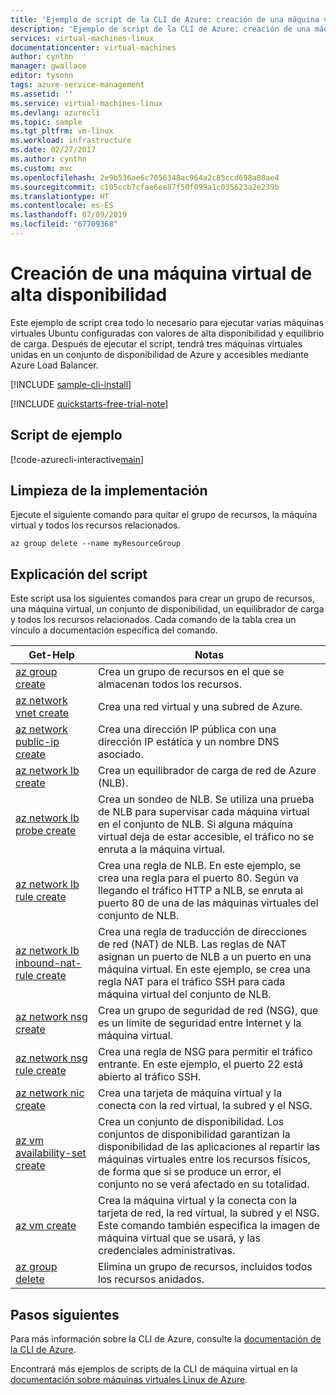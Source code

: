 ```yaml
---
title: 'Ejemplo de script de la CLI de Azure: creación de una máquina virtual Linux con NLB | Microsoft Docs'
description: 'Ejemplo de script de la CLI de Azure: creación de una máquina virtual Linux con NLB'
services: virtual-machines-linux
documentationcenter: virtual-machines
author: cynthn
manager: gwallace
editor: tysonn
tags: azure-service-management
ms.assetid: ''
ms.service: virtual-machines-linux
ms.devlang: azurecli
ms.topic: sample
ms.tgt_pltfrm: vm-linux
ms.workload: infrastructure
ms.date: 02/27/2017
ms.author: cynthn
ms.custom: mvc
ms.openlocfilehash: 2e9b536ae6c7056348ac964a2c85ccd698a80ae4
ms.sourcegitcommit: c105ccb7cfae6ee87f50f099a1c035623a2e239b
ms.translationtype: HT
ms.contentlocale: es-ES
ms.lasthandoff: 07/09/2019
ms.locfileid: "67709368"
---
```

# <a name="create-a-highly-available-vm"></a>Creación de una máquina virtual de alta disponibilidad

Este ejemplo de script crea todo lo necesario para ejecutar varias máquinas virtuales Ubuntu configuradas con valores de alta disponibilidad y equilibrio de carga. Después de ejecutar el script, tendrá tres máquinas virtuales unidas en un conjunto de disponibilidad de Azure y accesibles mediante Azure Load Balancer.

[!INCLUDE [sample-cli-install](../../../includes/sample-cli-install.md)]

[!INCLUDE [quickstarts-free-trial-note](../../../includes/quickstarts-free-trial-note.md)]

## <a name="sample-script"></a>Script de ejemplo

[!code-azurecli-interactive[main](../../../cli_scripts/virtual-machine/create-vm-nlb/create-vm-nlb.sh "Quick Create VM")]

## <a name="clean-up-deployment"></a>Limpieza de la implementación

Ejecute el siguiente comando para quitar el grupo de recursos, la máquina virtual y todos los recursos relacionados.

```azurecli-interactive
az group delete --name myResourceGroup
```

## <a name="script-explanation"></a>Explicación del script

Este script usa los siguientes comandos para crear un grupo de recursos, una máquina virtual, un conjunto de disponibilidad, un equilibrador de carga y todos los recursos relacionados. Cada comando de la tabla crea un vínculo a documentación específica del comando.

| Get-Help | Notas |
|---|---|
| [az group create](https://docs.microsoft.com/cli/azure/group) | Crea un grupo de recursos en el que se almacenan todos los recursos. |
| [az network vnet create](https://docs.microsoft.com/cli/azure/network/vnet) | Crea una red virtual y una subred de Azure. |
| [az network public-ip create](https://docs.microsoft.com/cli/azure/network/public-ip) | Crea una dirección IP pública con una dirección IP estática y un nombre DNS asociado. |
| [az network lb create](https://docs.microsoft.com/cli/azure/network/lb) | Crea un equilibrador de carga de red de Azure (NLB). |
| [az network lb probe create](https://docs.microsoft.com/cli/azure/network/lb/probe) | Crea un sondeo de NLB. Se utiliza una prueba de NLB para supervisar cada máquina virtual en el conjunto de NLB. Si alguna máquina virtual deja de estar accesible, el tráfico no se enruta a la máquina virtual. |
| [az network lb rule create](https://docs.microsoft.com/cli/azure/network/lb/rule) | Crea una regla de NLB. En este ejemplo, se crea una regla para el puerto 80. Según va llegando el tráfico HTTP a NLB, se enruta al puerto 80 de una de las máquinas virtuales del conjunto de NLB. |
| [az network lb inbound-nat-rule create](https://docs.microsoft.com/cli/azure/network/lb/inbound-nat-rule) | Crea una regla de traducción de direcciones de red (NAT) de NLB.  Las reglas de NAT asignan un puerto de NLB a un puerto en una máquina virtual. En este ejemplo, se crea una regla NAT para el tráfico SSH para cada máquina virtual del conjunto de NLB.  |
| [az network nsg create](https://docs.microsoft.com/cli/azure/network/nsg) | Crea un grupo de seguridad de red (NSG), que es un límite de seguridad entre Internet y la máquina virtual. |
| [az network nsg rule create](https://docs.microsoft.com/cli/azure/network/nsg/rule) | Crea una regla de NSG para permitir el tráfico entrante. En este ejemplo, el puerto 22 está abierto al tráfico SSH. |
| [az network nic create](https://docs.microsoft.com/cli/azure/network/nic) | Crea una tarjeta de máquina virtual y la conecta con la red virtual, la subred y el NSG. |
| [az vm availability-set create](https://docs.microsoft.com/cli/azure/network/lb/rule) | Crea un conjunto de disponibilidad. Los conjuntos de disponibilidad garantizan la disponibilidad de las aplicaciones al repartir las máquinas virtuales entre los recursos físicos, de forma que si se produce un error, el conjunto no se verá afectado en su totalidad. |
| [az vm create](https://docs.microsoft.com/cli/azure/vm/availability-set) | Crea la máquina virtual y la conecta con la tarjeta de red, la red virtual, la subred y el NSG. Este comando también especifica la imagen de máquina virtual que se usará, y las credenciales administrativas.  |
| [az group delete](https://docs.microsoft.com/cli/azure/vm/extension) | Elimina un grupo de recursos, incluidos todos los recursos anidados. |

## <a name="next-steps"></a>Pasos siguientes

Para más información sobre la CLI de Azure, consulte la [documentación de la CLI de Azure](https://docs.microsoft.com/cli/azure).

Encontrará más ejemplos de scripts de la CLI de máquina virtual en la [documentación sobre máquinas virtuales Linux de Azure](../linux/cli-samples.md?toc=%2fazure%2fvirtual-machines%2flinux%2ftoc.json).
